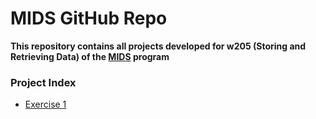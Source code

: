 # MIDS GitHub Repo

**This repository contains all projects developed for w205 (Storing and Retrieving Data) of the [MIDS](https://datascience.berkeley.edu/) program**

### Project Index
 * [Exercise 1](#)